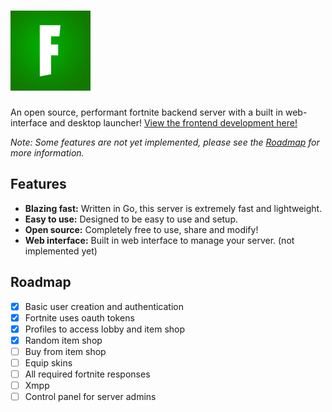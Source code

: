 # ![Zombie Server](./public/icon.png)

An open source, performant fortnite backend server with a built in web-interface and desktop launcher! [View the frontend development here!](https://github.com/zombman/server/tree/frontend)

_Note: Some features are not yet implemented, please see the [Roadmap](#roadmap) for more information._

## Features

- **Blazing fast:** Written in Go, this server is extremely fast and lightweight.
- **Easy to use:** Designed to be easy to use and setup.
- **Open source:** Completely free to use, share and modify!
- **Web interface:** Built in web interface to manage your server. (not implemented yet)

## Roadmap

- [x] Basic user creation and authentication
- [x] Fortnite uses oauth tokens
- [x] Profiles to access lobby and item shop
- [x] Random item shop
- [ ] Buy from item shop
- [ ] Equip skins
- [ ] All required fortnite responses
- [ ] Xmpp
- [ ] Control panel for server admins
